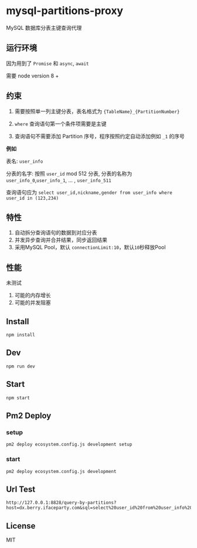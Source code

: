 # mysql-partitions-proxy

MySQL 数据库分表主键查询代理

## 运行环境

因为用到了 `Promise` 和 `async`, `await`

需要 node version 8 +

## 约束

1. 需要按照单一列主键分表，表名格式为 `{TableName}_{PartitionNumber}`

2. `where` 查询语句第一个条件项需要是主键

3. 查询语句不需要添加 Partition 序号，程序按照约定自动添加例如 `_1` 的序号

**例如**

表名: `user_info`

分表的名字: 按照 `user_id` mod 512 分表, 分表的名称为 `user_info_0`,`user_info_1`, ... , `user_info_511`

查询语句应为 
`select user_id,nickname,gender from user_info where user_id in (123,234)`

## 特性

1. 自动拆分查询语句的数据到对应分表
2. 并发异步查询并合并结果，同步返回结果
3. 采用MySQL Pool，默认 `connectionLimit:10`，默认`10`秒释放Pool

## 性能

未测试

1. 可能的内存增长
2. 可能的并发阻塞

## Install

```
npm install
```

## Dev

```
npm run dev
```

## Start

```
npm start
```

## Pm2 Deploy

### setup

```
pm2 deploy ecosystem.config.js development setup
```

### start

```
pm2 deploy ecosystem.config.js development 
```

##  Url Test

```
http://127.0.0.1:8828/query-by-partitions?host=dx.berry.ifaceparty.com&sql=select%20user_id%20from%20user_info%20where%20user_id%20in%20(123,234)&mod=512&user=root&password=&charset=utf8mb4_general_ci&database=user
```

## License

MIT